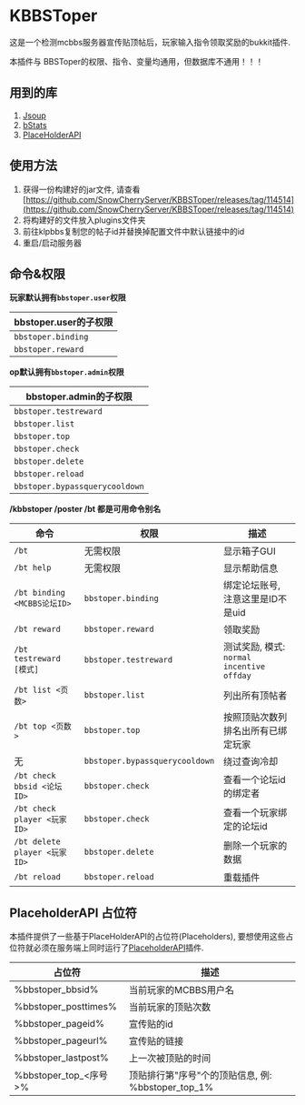 # KBBSToper

这是一个检测mcbbs服务器宣传贴顶帖后，玩家输入指令领取奖励的bukkit插件.

本插件与 BBSToper的权限、指令、变量均通用，但数据库不通用！！！

## 用到的库

1. [Jsoup](https://jsoup.org/)
2. [bStats](https://bstats.org/)
3. [PlaceHolderAPI](https://github.com/PlaceholderAPI/PlaceholderAPI)

## 使用方法

1. 获得一份构建好的jar文件, 请查看[https://github.com/SnowCherryServer/KBBSToper/releases/tag/114514](https://github.com/SnowCherryServer/KBBSToper/releases/tag/114514)
2. 将构建好的文件放入plugins文件夹
3. 前往klpbbs复制您的帖子id并替换掉配置文件中默认链接中的id
4. 重启/启动服务器

## 命令&权限

**玩家默认拥有`bbstoper.user`权限**

| bbstoper.user的子权限 |
| --------------------- |
| `bbstoper.binding`    |
| `bbstoper.reward`     |

**op默认拥有`bbstoper.admin`权限**

| bbstoper.admin的子权限         |
| ------------------------------ |
| `bbstoper.testreward`          |
| `bbstoper.list`                |
| `bbstoper.top`                 |
| `bbstoper.check`               |
| `bbstoper.delete`              |
| `bbstoper.reload`              |
| `bbstoper.bypassquerycooldown` |

**/kbbstoper /poster /bt 都是可用命令别名**

| 命令                               | 权限                           | 描述                                          |
| ---------------------------------- | ------------------------------ | --------------------------------------------- |
| `/bt`                        | 无需权限                       | 显示箱子GUI                                   |
| `/bt help`                   | 无需权限                       | 显示帮助信息                                  |
| `/bt binding <MCBBS论坛ID>`  | `bbstoper.binding`             | 绑定论坛账号, 注意这里是ID不是uid             |
| `/bt reward`                 | `bbstoper.reward`              | 领取奖励                                      |
| `/bt testreward [模式]`      | `bbstoper.testreward`          | 测试奖励, 模式: `normal` `incentive` `offday` |
| `/bt list <页数>`            | `bbstoper.list`                | 列出所有顶帖者                                |
| `/bt top <页数>`             | `bbstoper.top`                 | 按照顶贴次数列排名出所有已绑定玩家            |
| 无                                 | `bbstoper.bypassquerycooldown` | 绕过查询冷却                                  |
| `/bt check bbsid <论坛ID>`   | `bbstoper.check`               | 查看一个论坛id的绑定者                        |
| `/bt check player <玩家ID>`  | `bbstoper.check`               | 查看一个玩家绑定的论坛id                      |
| `/bt delete player <玩家ID>` | `bbstoper.delete`              | 删除一个玩家的数据                            |
| `/bt reload`                 | `bbstoper.reload`              | 重载插件                                      |

## PlaceholderAPI 占位符

本插件提供了一些基于PlaceHolderAPI的占位符(Placeholders), 要想使用这些占位符就必须在服务端上同时运行了[PlaceholderAPI](https://github.com/PlaceholderAPI/PlaceholderAPI)插件.

| 占位符                | 描述                                               |
| --------------------- | -------------------------------------------------- |
| %bbstoper_bbsid%      | 当前玩家的MCBBS用户名                              |
| %bbstoper_posttimes%  | 当前玩家的顶贴次数                                 |
| %bbstoper_pageid%     | 宣传贴的id                                         |
| %bbstoper_pageurl%    | 宣传贴的链接                                       |
| %bbstoper_lastpost%   | 上一次被顶贴的时间                                 |
| %bbstoper_top_<序号>% | 顶贴排行第"序号"个的顶贴信息, 例: %bbstoper_top_1% |


